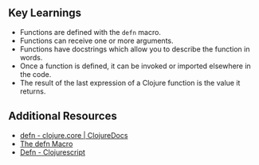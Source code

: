 ## Key Learnings

- Functions are defined with the `defn` macro.
- Functions can receive one or more arguments.
- Functions have docstrings which allow you to describe the function in words. 
- Once a function is defined, it can be invoked or imported elsewhere in the code.
- The result of the last expression of a Clojure function is the value it returns.

## Additional Resources

- [defn - clojure.core | ClojureDocs](https://clojuredocs.org/clojure.core/defn)
- [The defn Macro](https://clojure.github.io/clojure/clojure.core-api.html#clojure.core/defn)
- [Defn - Clojurescript](https://cljs.github.io/api/cljs.core/defn-)
